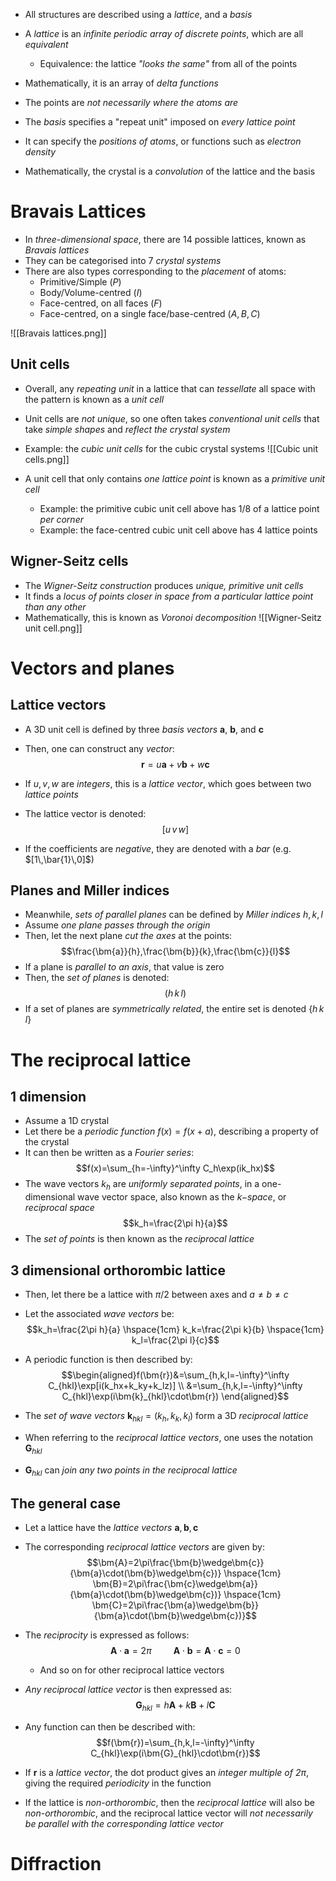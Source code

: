 - All structures are described using a _lattice_, and a _basis_

- A _lattice_ is an _infinite periodic array of discrete points_, which are all _equivalent_
	- Equivalence: the lattice _"looks the same"_ from all of the points
- Mathematically, it is an array of _delta functions_
- The points are _not necessarily where the atoms are_

- The _basis_ specifies a "repeat unit" imposed on _every lattice point_
- It can specify the _positions of atoms_, or functions such as _electron density_

- Mathematically, the crystal is a _convolution_ of the lattice and the basis

# Bravais Lattices
- In _three-dimensional space_, there are 14 possible lattices, known as _Bravais lattices_
- They can be categorised into 7 _crystal systems_
- There are also types corresponding to the _placement_ of atoms:
	- Primitive/Simple $(P)$
	- Body/Volume-centred $(I)$
	- Face-centred, on all faces $(F)$
	- Face-centred, on a single face/base-centred $(A,B,C)$

![[Bravais lattices.png]]

## Unit cells
- Overall, any _repeating unit_ in a lattice that can _tessellate_ all space with the pattern is known as a _unit cell_
- Unit cells are _not unique_, so one often takes _conventional unit cells_ that take _simple shapes_ and _reflect the crystal system_

- Example: the _cubic unit cells_ for the cubic crystal systems
![[Cubic unit cells.png]]

- A unit cell that only contains _one lattice point_ is known as a _primitive unit cell_
	- Example: the primitive cubic unit cell above has $1/8$ of a lattice point _per corner_
	- Example: the face-centred cubic unit cell above has 4 lattice points

## Wigner-Seitz cells
- The _Wigner-Seitz construction_ produces _unique, primitive unit cells_
- It finds a _locus of points closer in space from a particular lattice point than any other_
- Mathematically, this is known as _Voronoi decomposition_
![[Wigner-Seitz unit cell.png]]


# Vectors and planes

## Lattice vectors
- A 3D unit cell is defined by three _basis vectors_ $\bm{a}$, $\bm{b}$, and $\bm{c}$
- Then, one can construct any _vector_:
$$\bm{r}=u\bm{a}+v\bm{b}+w\bm{c}$$
- If $u,v,w$ are _integers_, this is a _lattice vector_, which goes between two _lattice points_

- The lattice vector is denoted:
$$[u\,v\,w]$$
- If the coefficients are _negative_, they are denoted with a _bar_ (e.g. $[1\,\bar{1}\,0]$)

## Planes and Miller indices
- Meanwhile, _sets of parallel planes_ can be defined by _Miller indices_ $h,k,l$
- Assume _one plane passes through the origin_
- Then, let the next plane _cut the axes_ at the points:
$$\frac{\bm{a}}{h},\frac{\bm{b}}{k},\frac{\bm{c}}{l}$$
- If a plane is _parallel to an axis_, that value is zero
- Then, the _set of planes_ is denoted:
$$(h\,k\,l)$$
- If a set of planes are _symmetrically related_, the entire set is denoted $\{h\,k\,l\}$

# The reciprocal lattice

## 1 dimension
- Assume a $1$D crystal
- Let there be a _periodic function_ $f(x)=f(x+a)$, describing a property of the crystal
- It can then be written as a _Fourier series_:
$$f(x)=\sum_{h=-\infty}^\infty C_h\exp(ik_hx)$$
- The wave vectors $k_h$ are _uniformly separated points_, in a one-dimensional wave vector space, also known as the _$k-$space_, or _reciprocal space_
$$k_h=\frac{2\pi h}{a}$$
- The _set of points_ is then known as the _reciprocal lattice_

## 3 dimensional orthorombic lattice
- Then, let there be a lattice with $\pi/2$ between axes and $a\neq b\neq c$
- Let the associated _wave vectors_ be:
$$k_h=\frac{2\pi h}{a} \hspace{1cm} k_k=\frac{2\pi k}{b} \hspace{1cm} k_l=\frac{2\pi l}{c}$$
- A periodic function is then described by:
$$\begin{aligned}f(\bm{r})&=\sum_{h,k,l=-\infty}^\infty C_{hkl}\exp[i(k_hx+k_ky+k_lz)] \\ &=\sum_{h,k,l=-\infty}^\infty C_{hkl}\exp(i\bm{k}_{hkl}\cdot\bm{r}) \end{aligned}$$
- The _set of wave vectors_ $\bm{k}_{hkl}=(k_h,k_k,k_l)$ form a 3D _reciprocal lattice_

- When referring to the _reciprocal lattice vectors_, one uses the notation $\bm{G}_{hkl}$
- $\bm{G}_{hkl}$ can _join any two points in the reciprocal lattice_

## The general case
- Let a lattice have the _lattice vectors_ $\bm{a},\bm{b},\bm{c}$
- The corresponding _reciprocal lattice vectors_ are given by:
$$\bm{A}=2\pi\frac{\bm{b}\wedge\bm{c}}{\bm{a}\cdot(\bm{b}\wedge\bm{c})} \hspace{1cm} \bm{B}=2\pi\frac{\bm{c}\wedge\bm{a}}{\bm{a}\cdot(\bm{b}\wedge\bm{c})} \hspace{1cm} \bm{C}=2\pi\frac{\bm{a}\wedge\bm{b}}{\bm{a}\cdot(\bm{b}\wedge\bm{c})}$$
- The _reciprocity_ is expressed as follows:
	$$\bm{A}\cdot\bm{a}=2\pi \hspace{1cm}\bm{A}\cdot\bm{b}=\bm{A}\cdot\bm{c}=0$$
	- And so on for other reciprocal lattice vectors

- _Any reciprocal lattice vector_ is then expressed as:
$$\bm{G}_{hkl}=h\bm{A}+k\bm{B}+l\bm{C}$$
- Any function can then be described with:
$$f(\bm{r})=\sum_{h,k,l=-\infty}^\infty C_{hkl}\exp(i\bm{G}_{hkl}\cdot\bm{r})$$
- If $\bm{r}$ is a _lattice vector_, the dot product gives an _integer multiple of $2\pi$_, giving the required _periodicity_ in the function

- If the lattice is _non-orthorombic_, then the _reciprocal lattice_ will also be _non-orthorombic_, and the reciprocal lattice vector will _not necessarily be parallel with the corresponding lattice vector_

# Diffraction

